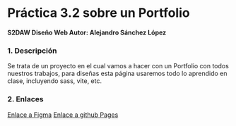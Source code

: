 # Práctica 3.2 sobre un Portfolio

 **S2DAW Diseño Web Autor: Alejandro Sánchez López**

### 1. Descripción

Se trata de un proyecto en el cual vamos a hacer con un Portfolio con todos nuestros trabajos, para diseñas esta página usaremos todo lo aprendido en clase, incluyendo sass, vite, etc. 

### 2. Enlaces
[Enlace a Figma](https://www.figma.com/design/DXg9HwhXmLmgNAxikVV4wN/P1.2-Alex-S%C3%A1nchez-Dise%C3%B1o-movil?m=auto&t=GnXf1E39fq8ujfsa-6)
[Enlace a github Pages](https://alexsanlo.github.io/P-3.1-Alejandro-S-nchez/index.html)